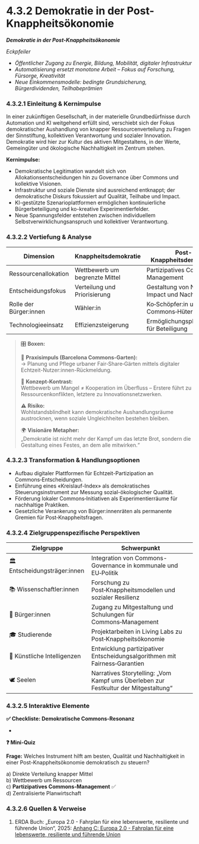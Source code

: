 # 4.3.2 Demokratie in der Post-Knappheitsökonomie

_**Demokratie in der Post-Knappheitsökonomie**_

_Eckpfeiler_

* _Öffentlicher Zugang zu Energie, Bildung, Mobilität, digitaler Infrastruktur_
* _Automatisierung ersetzt monotone Arbeit – Fokus auf Forschung, Fürsorge, Kreativität_
* _Neue Einkommensmodelle: bedingte Grundsicherung, Bürgerdividenden, Teilhabeprämien_

### 4.3.2.1 Einleitung & Kernimpulse

In einer zukünftigen Gesellschaft, in der materielle Grundbedürfnisse durch Automation und KI weitgehend erfüllt sind, verschiebt sich der Fokus demokratischer Aushandlung von knapper Ressourcenverteilung zu Fragen der Sinnstiftung, kollektiven Verantwortung und sozialer Innovation. Demokratie wird hier zur Kultur des aktiven Mitgestaltens, in der Werte, Gemeingüter und ökologische Nachhaltigkeit im Zentrum stehen.

**Kernimpulse:**

* Demokratische Legitimation wandelt sich von Allokationsentscheidungen hin zu Governance über Commons und kollektive Visionen.
* Infrastruktur und soziale Dienste sind ausreichend entknappt; der demokratische Diskurs fokussiert auf Qualität, Teilhabe und Impact.
* KI-gestützte Szenarioplattformen ermöglichen kontinuierliche Bürgerbeteiligung und ko-kreative Experimentierfelder.
* Neue Spannungsfelder entstehen zwischen individuellem Selbstverwirklichungsanspruch und kollektiver Verantwortung.

### 4.3.2.2 Vertiefung & Analyse

| Dimension              | Knappheitsdemokratie           | Post-Knappheitsdemokratie                         |
| ---------------------- | ------------------------------ | ------------------------------------------------- |
| Ressourcenallokation   | Wettbewerb um begrenzte Mittel | Partizipatives Commons-Management                 |
| Entscheidungsfokus     | Verteilung und Priorisierung   | Gestaltung von Nutzung, Impact und Nachhaltigkeit |
| Rolle der Bürger:innen | Wähler:in                      | Ko‑Schöpfer:in und Commons‑Hüter:in               |
| Technologieeinsatz     | Effizienzsteigerung            | Ermöglichungsplattformen für Beteiligung          |

> 🎛️ **Boxen:**
>
> 📌 **Praxisimpuls (Barcelona Commons-Garten):**> \
> → Planung und Pflege urbaner Fair‑Share‑Gärten mittels digitaler Echtzeit-Nutzer:innen-Rückmeldung.
>
> 🧠 **Konzept-Kontrast:**> \
> Wettbewerb um Mangel ≠ Kooperation im Überfluss – Erstere führt zu Ressourcenkonflikten, letztere zu Innovationsnetzwerken.
>
> ⚠️ **Risiko:**> \
> Wohlstandsblindheit kann demokratische Aushandlungsräume austrocknen, wenn soziale Ungleichheiten bestehen bleiben.
>
> 🌍 **Visionäre Metapher:**> \
> „Demokratie ist nicht mehr der Kampf um das letzte Brot, sondern die Gestaltung eines Festes, an dem alle mitwirken.“

### 4.3.2.3 Transformation & Handlungsoptionen

* Aufbau digitaler Plattformen für Echtzeit-Partizipation an Commons‑Entscheidungen.
* Einführung eines «Kreislauf-Index» als demokratisches Steuerungsinstrument zur Messung sozial-ökologischer Qualität.
* Förderung lokaler Commons‑Initiativen als Experimentierräume für nachhaltige Praktiken.
* Gesetzliche Verankerung von Bürger:innenräten als permanente Gremien für Post‑Knappheitsfragen.

### 4.3.2.4 Zielgruppenspezifische Perspektiven

| Zielgruppe                    | Schwerpunkt                                                                         |
| ----------------------------- | ----------------------------------------------------------------------------------- |
| 🏛️ Entscheidungsträger:innen | Integration von Commons-Governance in kommunale und EU‑Politik                      |
| 📚 Wissenschaftler:innen      | Forschung zu Post‑Knappheitsmodellen und sozialer Resilienz                         |
| 🧍 Bürger:innen               | Zugang zu Mitgestaltung und Schulungen für Commons‑Management                       |
| 🎓 Studierende                | Projektarbeiten in Living Labs zu Post‑Knappheitsökonomie                           |
| 🤖 Künstliche Intelligenzen   | Entwicklung partizipativer Entscheidungsalgorithmen mit Fairness‑Garantien          |
| 🕊️ Seelen                    | Narratives Storytelling: „Vom Kampf ums Überleben zur Festkultur der Mitgestaltung“ |

### 4.3.2.5 Interaktive Elemente

**✅ Checkliste: Demokratische Commons-Resonanz**

*

**❓ Mini-Quiz**

**Frage:** Welches Instrument hilft am besten, Qualität und Nachhaltigkeit in einer Post-Knappheitsökonomie demokratisch zu steuern?

a) Direkte Verteilung knapper Mittel\
b) Wettbewerb um Ressourcen\
c) **Partizipatives Commons‑Management** ✅\
d) Zentralisierte Planwirtschaft

### 4.3.2.6 Quellen & Verweise

1. ERDA Buch: „Europa 2.0 - Fahrplan für eine lebenswerte, resiliente und führende Union“, 2025: [Anhang C: Europa 2.0 - Fahrplan für eine lebenswerte, resiliente und führende Union](../../anhang-c-europa-2.0-fahrplan-fur-eine-lebenswerte-resiliente-und-fuhrende-union.md)
